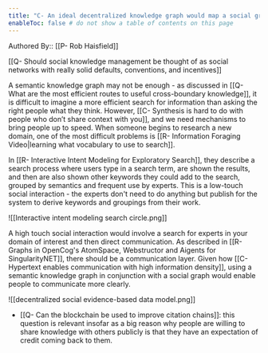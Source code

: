 ```yaml
---
title: "C- An ideal decentralized knowledge graph would map a social graph and a knowledge graph"
enableToc: false # do not show a table of contents on this page
---
```

Authored By:: [[P- Rob Haisfield]]

[[Q- Should social knowledge management be thought of as social networks with really solid defaults, conventions, and incentives]]

A semantic knowledge graph may not be enough - as discussed in [[Q- What are the most efficient routes to useful cross-boundary knowledge]], it is difficult to imagine a more efficient search for information than asking the right people what they think. However, [[C- Synthesis is hard to do with people who don’t share context with you]], and we need mechanisms to bring people up to speed. When someone begins to research a new domain, one of the most difficult problems is [[R- Information Foraging Video|learning what vocabulary to use to search]].

In [[R- Interactive Intent Modeling for Exploratory Search]], they describe a search process where users type in a search term, are shown the results, and then are also shown other keywords they could add to the search, grouped by semantics and frequent use by experts. This is a low-touch social interaction - the experts don't need to do anything but publish for the system to derive keywords and groupings from their work.

![[Interactive intent modeling search circle.png]]

A high touch social interaction would involve a search for experts in your domain of interest and then direct communication. As described in [[R- Graphs in OpenCog's AtomSpace, Webstructor and Aigents for SingularityNET]], there should be a communication layer. Given how [[C- Hypertext enables communication with high information density]], using a semantic knowledge graph in conjunction with a social graph would enable people to communicate more clearly.

![[decentralized social evidence-based data model.png]]


- [[Q- Can the blockchain be used to improve citation chains]]: this question is relevant insofar as a big reason why people are willing to share knowledge with others publicly is that they have an expectation of credit coming back to them.